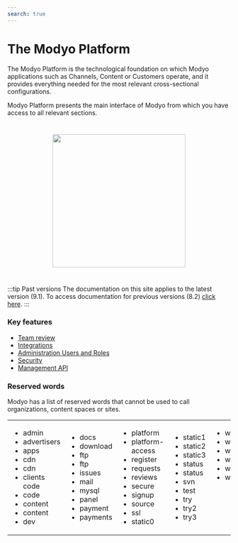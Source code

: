 ```yaml
---
search: true
---
```


# The Modyo Platform

The Modyo Platform is the technological foundation on which Modyo applications such as Channels, Content or Customers operate, and it provides everything needed for the most relevant cross-sectional configurations.

Modyo Platform presents the main interface of Modyo from which you have access to all relevant sections.

<img src="/assets/img/platform/header.jpg" style="margin: 40px auto; width: 300px; display: block;">

:::tip Past versions
The documentation on this site applies to the latest version (9.1). To access documentation for previous versions (8.2) [click here](/assets/pdf/Modyo82Docs.pdf).
:::

### Key features

- [Team review](/platform/core/key-concepts.html)
- [Integrations](/en/platform/core/integrations)
- [Administration Users and Roles](/es/platform/core/roles.html)
- [Security](/es/platform/core/security.html)
- [Management API](/es/platform/core/api.html)


### Reserved words
Modyo has a list of reserved words that cannot be used to call organizations, content spaces or sites.
 <table style="border: none;"> <tr style="border: none;"> 
 <td style="border: none;"> <ul> 
 <li> admin </li> 
 <li> advertisers </li> 
 <li> apps </li> 
 <li> cdn </li> 
 <li> cdn </li> 
 <li> clients </li> 
 code <li> code </li> 
 <li> content </li> 
 <li> content </li> 
 <li> dev </li> 
 </ul> </td> 
 <td style="border: none;"> <ul> 
 <li> docs </li> 
 <li> download </li> 
 <li> ftp </li> 
 <li> ftp </li> 
 <li> issues </li> 
 <li> mail </li> 
 <li> mysql </li> 
 <li> panel </li> 
 <li> payment </li> 
 <li> payments </li> 
 </ul> </td> 
 <td style="border: none;"> <ul> 
 <li> platform </li> 
 <li> platform-access </li> 
 <li> register </li> 
 <li> requests </li> 
 <li> reviews </li> 
 <li> secure </li> 
 <li> signup </li> 
 <li> source </li> 
 <li> ssl </li> 
 <li> static0 </li> 
 </ul> </td> 
 <td style="border: none;"> <ul> 
 <li> static1 </li> 
 <li> static2 </li> 
 <li> static3 </li> 
 <li> status </li> 
 <li> status </li> 
 <li> svn </li> 
 <li> test </li> 
 <li> try </li> 
 <li> try2 </li> 
 <li> try3 </li> 
 </ul> </td> 
 <td style="border: none; vertical-align: top;"> <ul> 
 <li> w2 </li> 
 <li> w3 </li> 
 <li> webmail </li> 
 <li> welcome </li> 
 <li> www </li> 
 <li> wwww </li> 
 </ul> </td> 
 </tr> 
 </table> 
